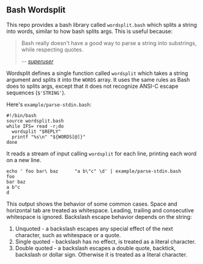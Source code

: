 Bash Wordsplit
--------------
This repo provides a bash library called `wordsplit.bash` which splits a string into words, similar to how bash splits args. This is useful because:

> Bash really doesn't have a good way to parse a string into substrings, while respecting quotes.
>
> -- <cite>[superuser](https://superuser.com/a/1529316/303009)</cite>

Wordsplit defines a single function called `wordsplit` which takes a string argument and splits it into the `WORDS` array. It uses the same rules as Bash does to splits args, except that it does not recognize ANSI-C escape sequences (`$'STRING'`).

Here's `example/parse-stdin.bash`:

    #!/bin/bash
    source wordsplit.bash
    while IFS= read -r;do
      wordsplit "$REPLY"
      printf "%s\n" "${WORDS[@]}"
    done

It reads a stream of input calling `wordsplit` for each line,  printing each word on a new line.

    echo ' foo bar\ baz      "a b\"c" \d' | example/parse-stdin.bash
    foo
    bar baz
    a b"c
    d

This output shows the behavior of some common cases. Space and horizontal tab are treated as whitespace. Leading, trailing and consecutive whitespace is ignored. Backslash escape behavior depends on the string:

1. Unquoted - a backslash escapes any special effect of the next character, such as whitespace or a quote.
2. Single quoted - backslash has no effect, is treated as a literal character.
3. Double quoted - a backslash escapes a double quote, backtick, backslash or dollar sign. Otherwise it is treated as a literal character.
